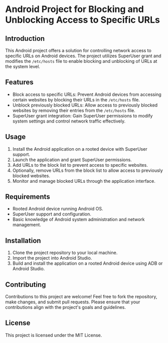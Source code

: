 # Android Project for Blocking and Unblocking Access to Specific URLs

## Introduction
This Android project offers a solution for controlling network access to specific URLs on Android devices. The project utilizes SuperUser grant and modifies the `/etc/hosts` file to enable blocking and unblocking of URLs at the system level.

## Features
- Block access to specific URLs: Prevent Android devices from accessing certain websites by blocking their URLs in the `/etc/hosts` file.
- Unblock previously blocked URLs: Allow access to previously blocked websites by removing their entries from the `/etc/hosts` file.
- SuperUser grant integration: Gain SuperUser permissions to modify system settings and control network traffic effectively.

## Usage
1. Install the Android application on a rooted device with SuperUser support.
2. Launch the application and grant SuperUser permissions.
3. Add URLs to the block list to prevent access to specific websites.
4. Optionally, remove URLs from the block list to allow access to previously blocked websites.
5. Monitor and manage blocked URLs through the application interface.

## Requirements
- Rooted Android device running Android OS.
- SuperUser support and configuration.
- Basic knowledge of Android system administration and network management.

## Installation
1. Clone the project repository to your local machine.
2. Import the project into Android Studio.
3. Build and install the application on a rooted Android device using ADB or Android Studio.

## Contributing
Contributions to this project are welcome! Feel free to fork the repository, make changes, and submit pull requests. Please ensure that your contributions align with the project's goals and guidelines.

## License
This project is licensed under the MIT License.

